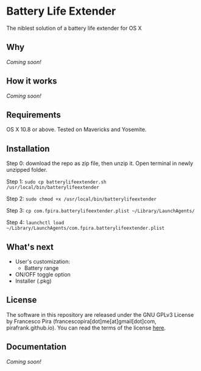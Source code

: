 # Battery Life Extender
The niblest solution of a battery life extender for OS X

## Why

*Coming soon!*

## How it works

*Coming soon!*

## Requirements

OS X 10.8 or above. Tested on Mavericks and Yosemite.

## Installation

Step 0: download the repo as zip file, then unzip it. Open terminal in newly unzipped folder.

Step 1: `sudo cp batterylifeextender.sh /usr/local/bin/batterylifeextender`

Step 2: `sudo chmod +x /usr/local/bin/batterylifeextender`

Step 3: `cp com.fpira.batterylifeextender.plist ~/Library/LaunchAgents/`

Step 4: `launchctl load ~/Library/LaunchAgents/com.fpira.batterylifeextender.plist `

## What's next

- User's customization:
	- Battery range
- ON/OFF toggle option
- Installer (.pkg)

## License
The software in this repository are released under the GNU GPLv3 License by Francesco Pira (francescopira[dot]me[at]gmail[dot]com, pirafrank.github.io). You can read the terms of the license [here](http://www.gnu.org/licenses/gpl-3.0.html).

## Documentation

*Coming soon!*